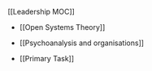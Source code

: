 [[Leadership MOC]]

- [[Open Systems Theory]]
- [[Psychoanalysis and organisations]]

- [[Primary Task]]